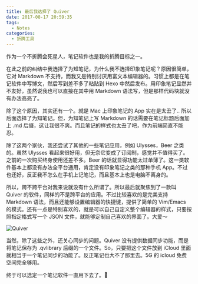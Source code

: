 ```yaml
---
title: 最后我选择了 Quiver
date: 2017-08-17 20:59:35
tags:
  - Notes
categories:
  - 折腾工具
---
```


作为一个不折腾会死星人，笔记软件也是我的折腾目标之一。

在此之前的纠结中我选择了为知笔记，为什么我不选择印象笔记呢？原因很简单，它对 Markdown 不支持，而我又是特别讨厌用富文本编辑器的。习惯上都是在笔记软件中写博文，然后写到差不多了粘贴到 Hexo 中然后发布。用印象笔记显然并不友好，虽然说我也可以直接在其中用 Markdown 语法写，但是那样代码块就没有办法高亮了。

<!--more-->

除了这个原因，其实还有一个。就是 Mac 上印象笔记的 App 实在是太丑了.. 所以后面选择了为知笔记。但，为知笔记上写 Markdown 的话需要在笔记标题后面加上 .md 后缀，这让我很不爽。而且笔记的样式也太丑了吧，作为前端简直不能忍。

除了这两个家伙，我还尝试了其他的一些笔记应用，例如 Ulysses，Beer 之类的。虽然 Ulysses 看起来很好用，但无奈它变成了订阅制，感觉并不值得买了。之前的一次购买终身使用还差不多。Beer 的话就显得功能太过单薄了。这一类软件基本上都没有办法全平台通用，肯定没有印象笔记之类的那种手机 App。不过也还好，反正我不怎么在手机上记笔记，而且基本上也是电脑不离身的。

所以，跨不跨平台对我来说就没有什么所谓了。所以最后就聚焦到了一款叫 Quiver 的软件，同样的不是跨平台的应用。不过比较喜欢的是完美支持 Markdown 语法，而且还能够设置编辑器的快捷键，提供了简单的 Vim/Emacs 的模式。还有一点是特别喜欢的，就是可以自己自定义整个编辑器的样式，只要按照指定格式写一个 JSON 文件，就能够定制自己喜欢的界面了。大爱～

![Quiver](https://ahonn-me.oss-cn-beijing.aliyuncs.com/images/hldce.jpg)

当然，除了这些之外，还关心同步的问题。Quiver 没有提供数据同步功能，而是将笔记保存为 .qvlibrary 后缀的一个文件。So，只要把这个文件放到 iCloud 里面就相当于一个笔记同步的功能了。反正笔记也大不了那里去。5G 的 icloud 免费空间完全够用。

终于可以选定一个笔记软件一直用下去了。😬
